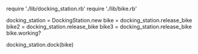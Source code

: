 require './lib/docking_station.rb'
require './lib/bike.rb'

docking_station = DockingStation.new
bike = docking_station.release_bike
bike2 = docking_station.release_bike
bike3 = docking_station.release_bike
bike.working?

docking_station.dock(bike)
